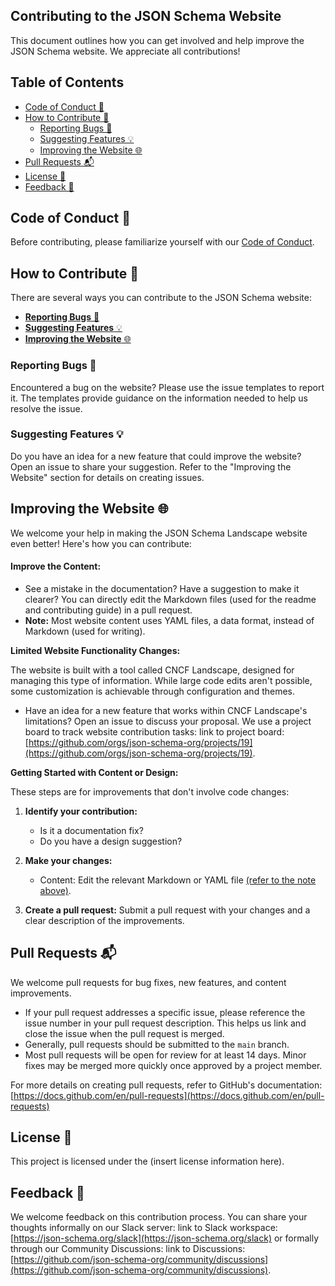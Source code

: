 ## Contributing to the JSON Schema Website

This document outlines how you can get involved and help improve the JSON Schema website. We appreciate all contributions!

## Table of Contents

- [Code of Conduct 📜](#code-of-conduct-📜)
- [How to Contribute 🚀](#how-to-contribute-🚀)
    - [Reporting Bugs 🐞](#reporting-bugs-🐞)
    - [Suggesting Features 💡](#suggesting-features-💡)
    - [Improving the Website 🌐](#improving-the-website-🌐)
- [Pull Requests 📬](#pull-requests-📬)
- [License 📄](#license-📄)
- [Feedback 💬](#feedback-💬)

##  Code of Conduct 📜

Before contributing, please familiarize yourself with our [Code of Conduct](https://github.com/json-schema-org/.github/blob/main/CODE_OF_CONDUCT.md).


##  How to Contribute 🚀

There are several ways you can contribute to the JSON Schema website:

* [**Reporting Bugs** 🐞](#reporting-bugs-🐞)
* [**Suggesting Features** 💡](#suggesting-features-💡)
* [**Improving the Website** 🌐](#improving-the-website-🌐)

### Reporting Bugs 🐞

Encountered a bug on the website? Please use the issue templates to report it. The templates provide guidance on the information needed to help us resolve the issue.

### Suggesting Features 💡 

Do you have an idea for a new feature that could improve the website? Open an issue to share your suggestion.  Refer to the "Improving the Website" section for details on creating issues.

## Improving the Website 🌐

We welcome your help in making the JSON Schema Landscape website even better! Here's how you can contribute:

#### **Improve the Content:**

* See a mistake in the documentation? Have a suggestion to make it clearer? You can directly edit the Markdown files (used for the readme and contributing guide) in a pull request.
* **Note:** Most website content uses YAML files, a data format, instead of Markdown (used for writing).

**Limited Website Functionality Changes:**

The website is built with a tool called CNCF Landscape, designed for managing this type of information. While large code edits aren't possible, some customization is achievable through configuration and themes.

* Have an idea for a new feature that works within CNCF Landscape's limitations? Open an issue to discuss your proposal. We use a project board to track website contribution tasks: link to project board: [https://github.com/orgs/json-schema-org/projects/19](https://github.com/orgs/json-schema-org/projects/19).

**Getting Started with Content or Design:**

These steps are for improvements that don't involve code changes:

1. **Identify your contribution:**
    * Is it a documentation fix?
    * Do you have a design suggestion?
1. **Make your changes:**
    * Content: Edit the relevant Markdown or YAML file [(refer to the note above)](#improve-the-content).

1. **Create a pull request:** Submit a pull request with your changes and a clear description of the improvements.

## Pull Requests 📬

We welcome pull requests for bug fixes, new features, and content improvements. 

* If your pull request addresses a specific issue, please reference the issue number in your pull request description. This helps us link and close the issue when the pull request is merged.
* Generally, pull requests should be submitted to the `main` branch.
* Most pull requests will be open for review for at least 14 days. Minor fixes may be merged more quickly once approved by a project member.

For more details on creating pull requests, refer to GitHub's documentation: [https://docs.github.com/en/pull-requests](https://docs.github.com/en/pull-requests)

## License 📄

This project is licensed under the (insert license information here).

## Feedback 💬

We welcome feedback on this contribution process. You can share your thoughts informally on our Slack server: link to Slack workspace: [https://json-schema.org/slack](https://json-schema.org/slack) or formally through our Community Discussions: link to Discussions: [https://github.com/json-schema-org/community/discussions](https://github.com/json-schema-org/community/discussions).